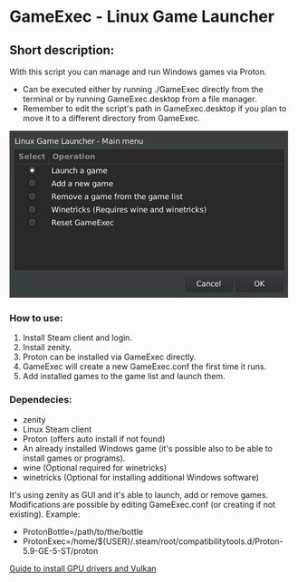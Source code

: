 # GameExec - Linux Game Launcher

## Short description:
With this script you can manage and run Windows games via Proton.
 - Can be executed either by running ./GameExec directly from the terminal or by running GameExec.desktop from a file manager.
 - Remember to edit the script's path in GameExec.desktop if you plan to move it to a different directory from GameExec.

![GameExec Screenshot](https://github.com/PerseusArkouda/GameExec/blob/master/GameExec-Screenshot.jpg?raw=true)

### How to use:
 1) Install Steam client and login.
 2) Install zenity.
 3) Proton can be installed via GameExec directly.
 4) GameExec will create a new GameExec.conf the first time it runs.
 5) Add installed games to the game list and launch them.

### Dependecies:
 - zenity
 - Linux Steam client
 - Proton (offers auto install if not found)
 - An already installed Windows game (it's possible also to be able to install games or programs).
 - wine (Optional required for winetricks)
 - winetricks (Optional for installing additional Windows software)

It's using zenity as GUI and it's able to launch, add or remove games.
Modifications are possible by editing GameExec.conf (or creating if not existing).
 Example:
+ ProtonBottle=/path/to/the/bottle
+ ProtonExec=/home/${USER}/.steam/root/compatibilitytools.d/Proton-5.9-GE-5-ST/proton

[Guide to install GPU drivers and Vulkan](https://github.com/lutris/docs/blob/master/InstallingDrivers.md)
